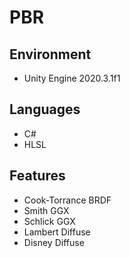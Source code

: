 # PBR

Environment
----
  - Unity Engine 2020.3.1f1

Languages
----
  - C#
  - HLSL

Features
----
  - Cook-Torrance BRDF
  - Smith GGX
  - Schlick GGX
  - Lambert Diffuse
  - Disney Diffuse


